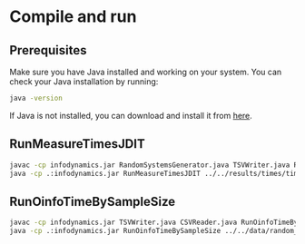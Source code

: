 # Compile and run

## Prerequisites
Make sure you have Java installed and working on your system. You can check your Java installation by running:
```sh
java -version
```
If Java is not installed, you can download and install it from [here](https://www.java.com/en/download/).

## RunMeasureTimesJDIT
```sh
javac -cp infodynamics.jar RandomSystemsGenerator.java TSVWriter.java RunMeasureTimesJDIT.java
java -cp .:infodynamics.jar RunMeasureTimesJDIT ../../results/times/time_by_order_library-jdit.tsv
```

## RunOinfoTimeBySampleSize
```sh
javac -cp infodynamics.jar TSVWriter.java CSVReader.java RunOinfoTimeBySampleSize.java
java -cp .:infodynamics.jar RunOinfoTimeBySampleSize ../../data/random_sample_sizes ../../results/times/time_by_sample_size_library-jidt.tsv
```
